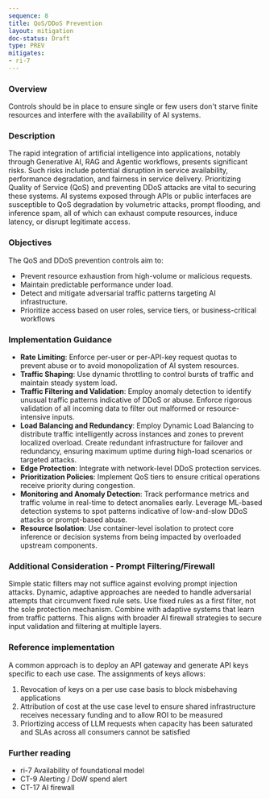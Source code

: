 ```yaml
---
sequence: 8
title: QoS/DDoS Prevention
layout: mitigation
doc-status: Draft
type: PREV
mitigates:
- ri-7
---
```


### Overview
Controls should be in place to ensure single or few users don't starve finite resources and interfere with the availability of AI systems.

### Description
The rapid integration of artificial intelligence into applications, notably through Generative AI, RAG and Agentic workflows, presents significant risks. Such risks include potential disruption in service availability, performance degradation, and fairness in service delivery. Prioritizing Quality of Service (QoS) and preventing DDoS attacks are vital to securing these systems.  AI systems exposed through APIs or public interfaces are susceptible to QoS degradation by volumetric attacks, prompt flooding, and inference spam, all of which can exhaust compute resources, induce latency, or disrupt legitimate access. 

### Objectives

The QoS and DDoS prevention controls aim to:

- Prevent resource exhaustion from high-volume or malicious requests.
- Maintain predictable performance under load.
- Detect and mitigate adversarial traffic patterns targeting AI infrastructure.
- Prioritize access based on user roles, service tiers, or business-critical workflows


### Implementation Guidance
- **Rate Limiting**: Enforce per-user or per-API-key request quotas to prevent abuse or to avoid monopolization of AI system resources.
- **Traffic Shaping**: Use dynamic throttling to control bursts of traffic and maintain steady system load. 
- **Traffic Filtering and Validation**: Employ anomaly detection to identify unusual traffic patterns indicative of DDoS or abuse. Enforce rigorous validation of all incoming data to filter out malformed or resource-intensive inputs.
- **Load Balancing and Redundancy**: Employ Dynamic Load Balancing to distribute traffic intelligently across instances and zones to prevent localized overload. Create redundant infrastructure for failover and redundancy, ensuring maximum uptime during high-load scenarios or targeted attacks.
- **Edge Protection**: Integrate with network-level DDoS protection services.
- **Prioritization Policies**: Implement QoS tiers to ensure critical operations receive priority during congestion.
- **Monitoring and Anomaly Detection**: Track performance metrics and traffic volume in real-time to detect anomalies early. Leverage ML-based detection systems to spot patterns indicative of low-and-slow DDoS attacks or prompt-based abuse.
- **Resource Isolation**: Use container-level isolation to protect core inference or decision systems from being impacted by overloaded upstream components.

### Additional Consideration - Prompt Filtering/Firewall
Simple static filters may not suffice against evolving prompt injection attacks. Dynamic, adaptive approaches are needed to handle adversarial attempts that circumvent fixed rule sets.  Use fixed rules as a first filter, not the sole protection mechanism. Combine with adaptive systems that learn from traffic patterns. This aligns with broader AI firewall strategies to secure input validation and filtering at multiple layers.

### Reference implementation

A common approach is to deploy an API gateway and generate API keys specific to each use case. The assignments of keys allows:
  1. Revocation of keys on a per use case basis to block misbehaving applications
  2. Attribution of cost at the use case level to ensure shared infrastructure receives necessary funding and to allow ROI to be measured
  3. Priortizing access of LLM requests when capacity has been saturated and SLAs across all consumers cannot be satisfied

### Further reading
- ri-7 Availability of foundational model
- CT-9 Alerting / DoW spend alert
- CT-17 AI firewall
